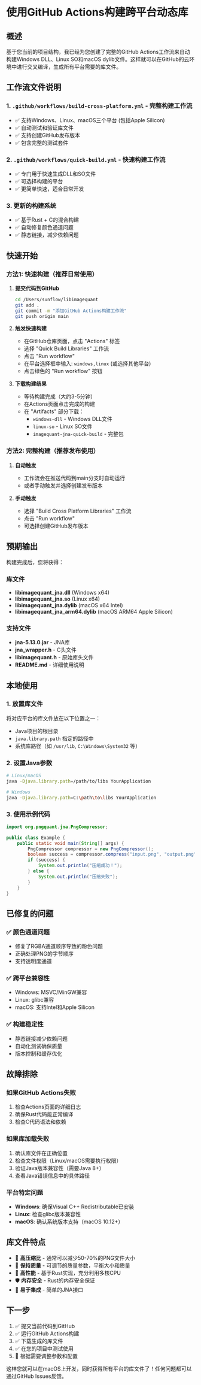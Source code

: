 # 使用GitHub Actions构建跨平台动态库

## 概述

基于您当前的项目结构，我已经为您创建了完整的GitHub Actions工作流来自动构建Windows DLL、Linux SO和macOS dylib文件。这样就可以在GitHub的云环境中进行交叉编译，生成所有平台需要的库文件。

## 工作流文件说明

### 1. **`.github/workflows/build-cross-platform.yml`** - 完整构建工作流
   - ✅ 支持Windows、Linux、macOS三个平台 (包括Apple Silicon)
   - ✅ 自动测试和验证库文件
   - ✅ 支持创建GitHub发布版本
   - ✅ 包含完整的测试套件

### 2. **`.github/workflows/quick-build.yml`** - 快速构建工作流  
   - ✅ 专门用于快速生成DLL和SO文件
   - ✅ 可选择构建的平台
   - ✅ 更简单快速，适合日常开发

### 3. **更新的构建系统**
   - ✅ 基于Rust + C的混合构建
   - ✅ 自动修复颜色通道问题
   - ✅ 静态链接，减少依赖问题

## 快速开始

### 方法1: 快速构建（推荐日常使用）

1. **提交代码到GitHub**
   ```bash
   cd /Users/sunflow/libimagequant
   git add .
   git commit -m "添加GitHub Actions构建工作流"
   git push origin main
   ```

2. **触发快速构建**
   - 在GitHub仓库页面，点击 "Actions" 标签
   - 选择 "Quick Build Libraries" 工作流
   - 点击 "Run workflow"
   - 在平台选择框中输入: `windows,linux` (或选择其他平台)
   - 点击绿色的 "Run workflow" 按钮

3. **下载构建结果**
   - 等待构建完成（大约3-5分钟）
   - 在Actions页面点击完成的构建
   - 在 "Artifacts" 部分下载：
     - `windows-dll` - Windows DLL文件
     - `linux-so` - Linux SO文件  
     - `imagequant-jna-quick-build` - 完整包

### 方法2: 完整构建（推荐发布使用）

1. **自动触发**
   - 工作流会在推送代码到main分支时自动运行
   - 或者手动触发并选择创建发布版本

2. **手动触发**
   - 选择 "Build Cross Platform Libraries" 工作流
   - 点击 "Run workflow"
   - 可选择创建GitHub发布版本

## 预期输出

构建完成后，您将获得：

### 库文件
- **libimagequant_jna.dll** (Windows x64)
- **libimagequant_jna.so** (Linux x64)
- **libimagequant_jna.dylib** (macOS x64 Intel)
- **libimagequant_jna_arm64.dylib** (macOS ARM64 Apple Silicon)

### 支持文件
- **jna-5.13.0.jar** - JNA库
- **jna_wrapper.h** - C头文件
- **libimagequant.h** - 原始库头文件
- **README.md** - 详细使用说明

## 本地使用

### 1. 放置库文件
将对应平台的库文件放在以下位置之一：
- Java项目的根目录
- `java.library.path` 指定的路径中
- 系统库路径（如 `/usr/lib`, `C:\Windows\System32` 等）

### 2. 设置Java参数
```bash
# Linux/macOS
java -Djava.library.path=/path/to/libs YourApplication

# Windows  
java -Djava.library.path=C:\path\to\libs YourApplication
```

### 3. 使用示例代码
```java
import org.pngquant.jna.PngCompressor;

public class Example {
    public static void main(String[] args) {
        PngCompressor compressor = new PngCompressor();
        boolean success = compressor.compress("input.png", "output.png", 80, 256, 3);
        if (success) {
            System.out.println("压缩成功！");
        } else {
            System.out.println("压缩失败");
        }
    }
}
```

## 已修复的问题

### ✅ 颜色通道问题
- 修复了RGBA通道顺序导致的粉色问题
- 正确处理PNG的字节顺序
- 支持透明度通道

### ✅ 跨平台兼容性  
- Windows: MSVC/MinGW兼容
- Linux: glibc兼容
- macOS: 支持Intel和Apple Silicon

### ✅ 构建稳定性
- 静态链接减少依赖问题
- 自动化测试确保质量
- 版本控制和缓存优化

## 故障排除

### 如果GitHub Actions失败
1. 检查Actions页面的详细日志
2. 确保Rust代码能正常编译
3. 检查C代码语法和依赖

### 如果库加载失败
1. 确认库文件在正确位置
2. 检查文件权限（Linux/macOS需要执行权限）
3. 验证Java版本兼容性（需要Java 8+）
4. 查看Java错误信息中的具体路径

### 平台特定问题
- **Windows**: 确保Visual C++ Redistributable已安装
- **Linux**: 检查glibc版本兼容性
- **macOS**: 确认系统版本支持（macOS 10.12+）

## 库文件特点

- 🎯 **高压缩比** - 通常可以减少50-70%的PNG文件大小
- 🎨 **保持质量** - 可调节的质量参数，平衡大小和质量
- 🚀 **高性能** - 基于Rust实现，充分利用多核CPU
- 🛡️ **内存安全** - Rust的内存安全保证
- 🔧 **易于集成** - 简单的JNA接口

## 下一步

1. ✅ 提交当前代码到GitHub
2. ✅ 运行GitHub Actions构建
3. ✅ 下载生成的库文件
4. ✅ 在您的项目中测试使用
5. 🔄 根据需要调整参数和配置

这样您就可以在macOS上开发，同时获得所有平台的库文件了！任何问题都可以通过GitHub Issues反馈。
